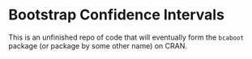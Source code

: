 # Bootstrap Confidence Intervals

This is an unfinished repo of code that will eventually form the
`bcaboot` package (or package by some other name) on CRAN. 


